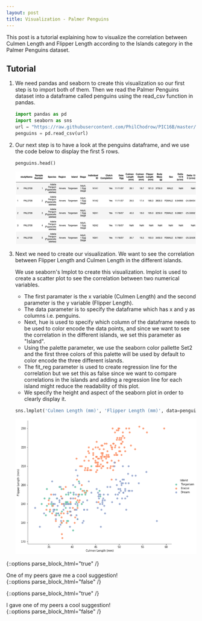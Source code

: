 ```yaml
---
layout: post
title: Visualization - Palmer Penguins
---
```


This post is a tutorial explaining how to visualize the correlation between Culmen Length and Flipper Length according to the Islands category in the Palmer Penguins dataset.

## Tutorial
1. We need pandas and seaborn to create this visualization so our first step is to import both of them. Then we read the Palmer Penguins dataset into a dataframe called penguins using the read_csv function in pandas.


    ```python
    import pandas as pd
    import seaborn as sns
    url = "https://raw.githubusercontent.com/PhilChodrow/PIC16B/master/datasets/palmer_penguins.csv"
    penguins = pd.read_csv(url)
    ```

2. Our next step is to have a look at the penguins dataframe, and we use the code below to display the first 5 rows.


    ```python
    penguins.head()
    ```
    ![penguins_df.png](/images/penguins_df.png)

3. Next we need to create our visualization. We want to see the correlation between Flipper Length and Culmen Length in the different islands. 

    We use seaborn's lmplot to create this visualization. lmplot is used to create a scatter plot to see the correlation between two numerical variables. 

    - The first paramater is the x variable (Culmen Length) and the second parameter is the y variable (Flipper Length).     
    - The data parameter is to specify the dataframe which has x and y as columns i.e. penguins.     
    - Next, hue is used to specify which column of the dataframe needs to be used to color encode the data points, and since we want to see the correlation in the different islands, we set this parameter as "Island".    
    - Using the palette parameter, we use the seaborn color pallette Set2 and the first three colors of this palette will be used by default to color encode the three different islands.  
    - The fit_reg parameter is used to create regression line for the correlation but we set this as false since we want to compare correlations in the islands and adding a regression line for each island might reduce the readability of this plot.        
    - We specify the height and aspect of the seaborn plot in order to clearly display it.


    ```python
    sns.lmplot('Culmen Length (mm)', 'Flipper Length (mm)', data=penguins, hue='Island', palette = sns.color_palette("Set2"), fit_reg=False, height=7.27, aspect=9.7/8.27)
    ```
    ![output_6_1.png](/images/output_6_1.png)

{::options parse_block_html="true" /}
<div class="got-help">
One of my peers gave me a cool suggestion!
</div>
{::options parse_block_html="false" /}

{::options parse_block_html="true" /}
<div class="gave-help">
I gave one of my peers a cool suggestion!
</div>
{::options parse_block_html="false" /}
